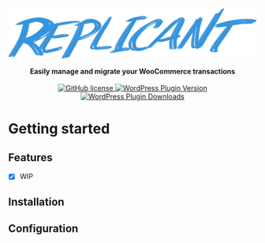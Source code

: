 <p align="center">
   <img src="./wtm-plugin.png" alt="wtm-plugin" width="546" />
</p>

<p align="center">
   <b>Easily manage and migrate your WooCommerce transactions</b>
   <br>
   <br>
   <a href="https://github.com/evokelektrique/woocommerce-transaction-management-plugin/blob/master/LICENSE.txt">
      <img alt="GitHub license" src="https://img.shields.io/github/license/evokelektrique/woocommerce-transaction-management-plugin?style=for-the-badge">
   </a>
   <a href="https://wordpress.org/plugins/woocommerce-transaction-management-plugin/">
      <img alt="WordPress Plugin Version" src="https://img.shields.io/wordpress/plugin/v/woocommerce-transaction-management-plugin?style=for-the-badge">
   </a>
   <a href="https://wordpress.org/plugins/woocommerce-transaction-management-plugin/">
      <img alt="WordPress Plugin Downloads" src="https://img.shields.io/wordpress/plugin/dt/woocommerce-transaction-management-plugin?label=TOTAL%20DOWNLOADS&style=for-the-badge">
   </a>
</p>

# Getting started

## Features

   - [X] WIP

## Installation

## Configuration
